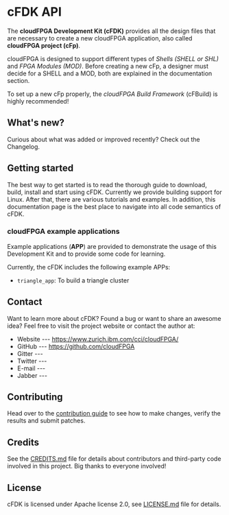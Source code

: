 # cFDK API

The **cloudFPGA Development Kit (cFDK)** provides all the design files that are necessary to create a new cloudFPGA application, also called **cloudFPGA project (cFp)**.

cloudFPGA is designed to support different types of *Shells (SHELL or SHL)* and *FPGA Modules (MOD)*.
Before creating a new cFp, a designer must decide for a SHELL and a MOD, both are explained in the documentation section.

To set up a new cFp properly, the *cloudFPGA Build Framework* (cFBuild) is highly recommended!

## What's new?
Curious about what was added or improved recently? Check out the Changelog.

## Getting started
The best way to get started is to read the thorough guide to download, build, install and start using cFDK. 
Currently we provide building support for Linux. After that, there are various tutorials and examples.
In addition, this documentation page is the best place to navigate into all code semantics of cFDK.

### cloudFPGA example applications

Example applications (**APP**) are provided to demonstrate the usage of this Development Kit and to provide some code for learning.

Currently, the cFDK includes the following example APPs:

* `triangle_app`: To build a triangle cluster

## Contact

Want to learn more about cFDK? Found a bug or want to share an awesome idea?
Feel free to visit the project website or contact the author at:

-   Website --- https://www.zurich.ibm.com/cci/cloudFPGA/
-   GitHub --- https://github.com/cloudFPGA
-   Gitter --- 
-   Twitter --- 
-   E-mail --- 
-   Jabber --- 

## Contributing
Head over to the [contribution guide](CONTRIBUTING.md) to see how to make
changes, verify the results and submit patches.


## Credits

See the [CREDITS.md](CREDITS.md) file for details about contributors and
third-party code involved in this project. Big thanks to everyone involved!

## License

cFDK is licensed under Apache license 2.0, see [LICENSE.md](LICENSE.md) file for
details.

